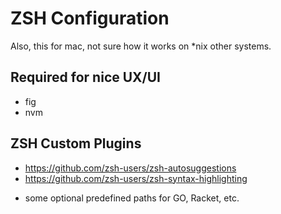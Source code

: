 # ZSH Configuration

Also, this for mac, not sure how it works on *nix other systems.

## Required for nice UX/UI

- fig
- nvm

## ZSH Custom Plugins

- https://github.com/zsh-users/zsh-autosuggestions
- https://github.com/zsh-users/zsh-syntax-highlighting

+ some optional predefined paths for GO, Racket, etc.